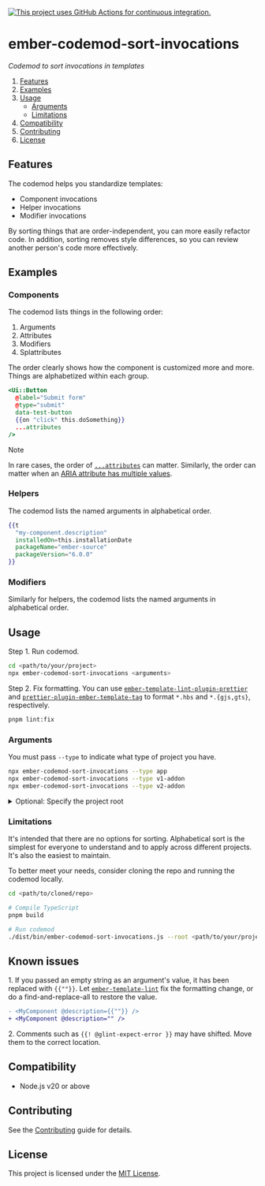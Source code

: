 [![This project uses GitHub Actions for continuous integration.](https://github.com/ijlee2/ember-codemod-sort-invocations/actions/workflows/ci.yml/badge.svg)](https://github.com/ijlee2/ember-codemod-sort-invocations/actions/workflows/ci.yml)

# ember-codemod-sort-invocations

_Codemod to sort invocations in templates_

1. [Features](#features)
1. [Examples](#examples)
1. [Usage](#usage)
    - [Arguments](#arguments)
    - [Limitations](#limitations)
1. [Compatibility](#compatibility)
1. [Contributing](#contributing)
1. [License](#license)


## Features

The codemod helps you standardize templates:

- Component invocations
- Helper invocations
- Modifier invocations

By sorting things that are order-independent, you can more easily refactor code. In addition, sorting removes style differences, so you can review another person's code more effectively.


## Examples

### Components

The codemod lists things in the following order:

1. Arguments
2. Attributes
3. Modifiers
4. Splattributes

The order clearly shows how the component is customized more and more. Things are alphabetized within each group.

```hbs
<Ui::Button
  @label="Submit form"
  @type="submit"
  data-test-button
  {{on "click" this.doSomething}}
  ...attributes
/>
```

> [!NOTE]
>
> In rare cases, the order of [`...attributes`](https://guides.emberjs.com/release/components/component-arguments-and-html-attributes/#toc_html-attributes) can matter. Similarly, the order can matter when an [ARIA attribute has multiple values](https://github.com/ijlee2/ember-container-query/issues/38#issuecomment-647017665).


### Helpers

The codemod lists the named arguments in alphabetical order.

```hbs
{{t
  "my-component.description"
  installedOn=this.installationDate
  packageName="ember-source"
  packageVersion="6.0.0"
}}
```


### Modifiers

Similarly for helpers, the codemod lists the named arguments in alphabetical order.


## Usage

Step 1. Run codemod.

```sh
cd <path/to/your/project>
npx ember-codemod-sort-invocations <arguments>
```

Step 2. Fix formatting. You can use [`ember-template-lint-plugin-prettier`](https://github.com/ember-template-lint/ember-template-lint-plugin-prettier) and [`prettier-plugin-ember-template-tag`](https://github.com/ember-tooling/prettier-plugin-ember-template-tag) to format `*.hbs` and `*.{gjs,gts}`, respectively.

```sh
pnpm lint:fix
```


### Arguments

You must pass `--type` to indicate what type of project you have.

```sh
npx ember-codemod-sort-invocations --type app
npx ember-codemod-sort-invocations --type v1-addon
npx ember-codemod-sort-invocations --type v2-addon
```

<details>

<summary>Optional: Specify the project root</summary>

Pass `--root` to run the codemod somewhere else (i.e. not in the current directory).

```sh
npx ember-codemod-sort-invocations --root <path/to/your/project>
```

</details>


### Limitations

It's intended that there are no options for sorting. Alphabetical sort is the simplest for everyone to understand and to apply across different projects. It's also the easiest to maintain.

To better meet your needs, consider cloning the repo and running the codemod locally.

```sh
cd <path/to/cloned/repo>

# Compile TypeScript
pnpm build

# Run codemod
./dist/bin/ember-codemod-sort-invocations.js --root <path/to/your/project>
```


## Known issues

1\. If you passed an empty string as an argument's value, it has been replaced with `{{""}}`. Let [`ember-template-lint`](https://github.com/ember-template-lint/ember-template-lint/blob/master/docs/rule/no-unnecessary-curly-strings.md) fix the formatting change, or do a find-and-replace-all to restore the value.

```diff
- <MyComponent @description={{""}} />
+ <MyComponent @description="" />
```

2\. Comments such as `{{! @glint-expect-error }}` may have shifted. Move them to the correct location.


## Compatibility

- Node.js v20 or above


## Contributing

See the [Contributing](CONTRIBUTING.md) guide for details.


## License

This project is licensed under the [MIT License](LICENSE.md).

